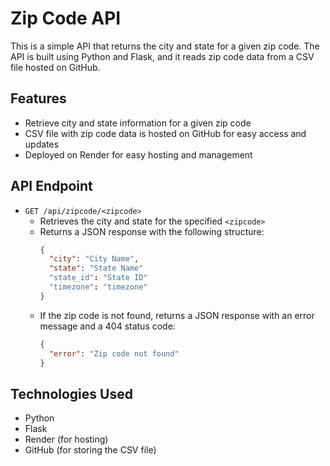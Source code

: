 # Zip Code API

This is a simple API that returns the city and state for a given zip code. The API is built using Python and Flask, and it reads zip code data from a CSV file hosted on GitHub.

## Features

- Retrieve city and state information for a given zip code
- CSV file with zip code data is hosted on GitHub for easy access and updates
- Deployed on Render for easy hosting and management

## API Endpoint

- `GET /api/zipcode/<zipcode>`
  - Retrieves the city and state for the specified `<zipcode>`
  - Returns a JSON response with the following structure:
    ```json
    {
      "city": "City Name",
      "state": "State Name"
      "state_id": "State ID"
      "timezone": "timezone"
    }
    ```
  - If the zip code is not found, returns a JSON response with an error message and a 404 status code:
    ```json
    {
      "error": "Zip code not found"
    }
    ```

## Technologies Used

- Python
- Flask
- Render (for hosting)
- GitHub (for storing the CSV file)
